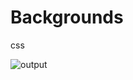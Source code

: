 # Backgrounds
css

![output](https://user-images.githubusercontent.com/83118372/118127689-e013af80-b3ae-11eb-8946-70e47129ef53.png)
